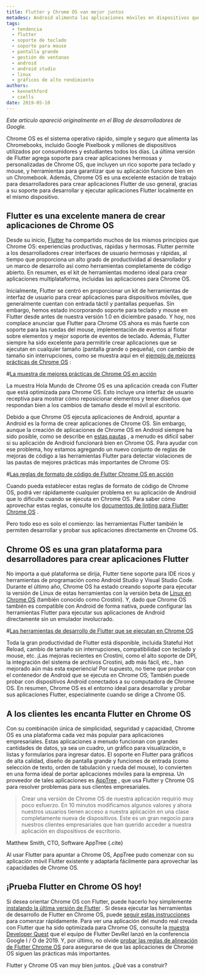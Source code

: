 ```yaml
---
title: Flutter y Chrome OS van mejor juntos
metadesc: Android alimenta las aplicaciones móviles en dispositivos que van mucho más allá de su típico teléfono inteligente de pantalla pequeña.
tags:
  - tendencia
  - flutter
  - soporte de teclado
  - soporte para mouse
  - pantalla grande
  - gestión de ventanas
  - android
  - android studio
  - linux
  - gráficos de alto rendimiento
authors:
  - kennethford
  - csells
date: 2019-05-10
---
```


_Este artículo apareció originalmente en el Blog de desarrolladores de Google._

Chrome OS es el sistema operativo rápido, simple y seguro que alimenta las Chromebooks, incluido Google Pixelbook y millones de dispositivos utilizados por consumidores y estudiantes todos los días. La última versión de Flutter agrega soporte para crear aplicaciones hermosas y personalizadas de Chrome OS, que incluyen un rico soporte para teclado y mouse, y herramientas para garantizar que su aplicación funcione bien en un Chromebook. Además, Chrome OS es una excelente estación de trabajo para desarrolladores para crear aplicaciones Flutter de uso general, gracias a su soporte para desarrollar y ejecutar aplicaciones Flutter localmente en el mismo dispositivo.

## Flutter es una excelente manera de crear aplicaciones de Chrome OS

Desde su inicio, [Flutter](https://flutter.dev/) ha compartido muchos de los mismos principios que Chrome OS: experiencias productivas, rápidas y hermosas. Flutter permite a los desarrolladores crear interfaces de usuario hermosas y rápidas, al tiempo que proporciona un alto grado de productividad al desarrollador y un marco de desarrollo así como herramientas completamente de código abierto. En resumen, es el kit de herramientas moderno ideal para crear aplicaciones multiplataforma, incluidas las aplicaciones para Chrome OS.

Inicialmente, Flutter se centró en proporcionar un kit de herramientas de interfaz de usuario para crear aplicaciones para dispositivos móviles, que generalmente cuentan con entrada táctil y pantallas pequeñas. Sin embargo, hemos estado incorporando soporte para teclado y mouse en Flutter desde antes de nuestra versión 1.0 en diciembre pasado. Y hoy, nos complace anunciar que Flutter para Chrome OS ahora es más fuerte con soporte para las ruedas del mouse, implementación de eventos al flotar sobre elementos y mejor soporte de eventos de teclado. Además, Flutter siempre ha sido excelente para permitirle crear aplicaciones que se ejecutan en cualquier tamaño (pantalla grande o pequeña), con cambio de tamaño sin interrupciones, como se muestra aquí en el [ejemplo de mejores prácticas de Chrome OS](https://github.com/flutter/samples/tree/master/chrome-os-best-practices) :

#[La muestra de mejores prácticas de Chrome OS en acción](/images/posts/flutter-and-chromeos-better-together/best-practices-sample.gif)

La muestra Hola Mundo de Chrome OS es una aplicación creada con Flutter que está optimizada para Chrome OS. Esto incluye una interfaz de usuario receptiva para mostrar cómo reposicionar elementos y tener diseños que respondan bien a los cambios de tamaño desde el móvil al escritorio.

Debido a que Chrome OS ejecuta aplicaciones de Android, apuntar a Android es la forma de crear aplicaciones de Chrome OS. Sin embargo, aunque la creación de aplicaciones de Chrome OS en Android siempre ha sido posible, como se describe en [estas pautas](/{{locale.code}}/android) , a menudo es difícil saber si su aplicación de Android funcionará bien en Chrome OS. Para ayudar con ese problema, hoy estamos agregando un nuevo conjunto de reglas de mejoras de código a las herramientas Flutter para detectar violaciones de las pautas de mejores prácticas más importantes de Chrome OS:

#[Las reglas de formato de código de Flutter Chrome OS en acción](/images/posts/flutter-and-chromeos-better-together/flutter-chromeos-lint-rules.png)

Cuando pueda establecer estas reglas de formato de código de Chrome OS, podrá ver rápidamente cualquier problema en su aplicación de Android que lo dificulte cuando se ejecuta en Chrome OS. Para saber cómo aprovechar estas reglas, consulte los [documentos de linting para Flutter Chrome OS](https://github.com/flutter/flutter/wiki/Linting-Flutter-apps-for-Chrome-OS) .

Pero todo eso es solo el comienzo: las herramientas Flutter también le permiten desarrollar y probar sus aplicaciones directamente en Chrome OS.

## Chrome OS es una gran plataforma para desarrolladores para crear aplicaciones Flutter

No importa a qué plataforma se dirija, Flutter tiene soporte para IDE ricos y herramientas de programación como Android Studio y Visual Studio Code. Durante el último año, Chrome OS ha estado creando soporte para ejecutar la versión de Linux de estas herramientas con la versión beta de [Linux en Chrome OS](/{{locale.code}}/linux) (también conocido como Crostini). Y, dado que Chrome OS también es compatible con Android de forma nativa, puede configurar las herramientas Flutter para ejecutar sus aplicaciones de Android directamente sin un emulador involucrado.

#[Las herramientas de desarrollo de Flutter que se ejecutan en Chrome OS](/images/posts/flutter-and-chromeos-better-together/flutter-on-chromeos.gif)

Toda la gran productividad de Flutter está disponible, incluida Stateful Hot Reload, cambio de tamaño sin interrupciones, compatibilidad con teclado y mouse, etc. ¡Las mejoras recientes en Crostini, como el alto soporte de DPI, la integración del sistema de archivos Crostini, adb más fácil, etc., han mejorado aún más esta experiencia! Por supuesto, no tiene que probar con el contenedor de Android que se ejecuta en Chrome OS; También puede probar con dispositivos Android conectados a su computadora de Chrome OS. En resumen, Chrome OS es el entorno ideal para desarrollar y probar sus aplicaciones Flutter, especialmente cuando se dirige a Chrome OS.

## A los clientes les encanta Flutter en Chrome OS

Con su combinación única de simplicidad, seguridad y capacidad, Chrome OS es una plataforma cada vez más popular para aplicaciones empresariales. Estas aplicaciones a menudo funcionan con grandes cantidades de datos, ya sea un cuadro, un gráfico para visualización, o listas y formularios para ingresar datos. El soporte en Flutter para gráficos de alta calidad, diseño de pantalla grande y funciones de entrada (como selección de texto, orden de tabulación y rueda del mouse), lo convierten en una forma ideal de portar aplicaciones móviles para la empresa. Un proveedor de tales aplicaciones es [AppTree](https://apptreesoftware.com/) , que usa Flutter y Chrome OS para resolver problemas para sus clientes empresariales.

> Crear una versión de Chrome OS de nuestra aplicación requirió muy poco esfuerzo. En 10 minutos modificamos algunos valores y ahora nuestros usuarios tienen acceso a nuestra aplicación en una clase completamente nueva de dispositivos. Este es un gran negocio para nuestros clientes empresariales que han querido acceder a nuestra aplicación en dispositivos de escritorio.

Matthew Smith, CTO, Software AppTree {.cite}

Al usar Flutter para apuntar a Chrome OS, AppTree pudo comenzar con su aplicación móvil Flutter existente y adaptarla fácilmente para aprovechar las capacidades de Chrome OS.

## ¡Prueba Flutter en Chrome OS hoy!

Si desea orientar Chrome OS con Flutter, puede hacerlo hoy simplemente [instalando la última versión de Flutter](https://flutter.dev/docs/get-started/install) . Si desea ejecutar las herramientas de desarrollo de Flutter en Chrome OS, puede [seguir estas instrucciones](https://flutter.dev/docs/get-started/install/chromeos) para comenzar rápidamente. Para ver una aplicación del mundo real creada con Flutter que ha sido optimizada para Chrome OS, consulte la [muestra Developer Quest](https://github.com/2d-inc/developer_quest) que el equipo de Flutter DevRel lanzó en la conferencia Google I / O de 2019. Y, por último, no olvide [probar las reglas de alineación de Flutter Chrome OS](https://github.com/flutter/flutter/wiki/Linting-Flutter-apps-for-Chrome-OS) para asegurarse de que las aplicaciones de Chrome OS siguen las prácticas más importantes.

Flutter y Chrome OS van muy bien juntos. ¿Qué vas a construir?
